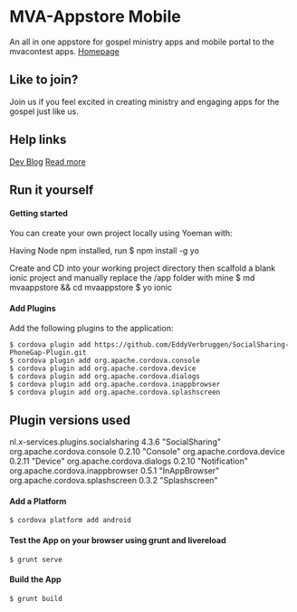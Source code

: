 MVA-Appstore Mobile
======================

An all in one appstore for gospel ministry apps and mobile portal to the mvacontest apps.
[Homepage](http://mvaappstore.com/)

## Like to join?
Join us if you feel excited in creating ministry and engaging apps for the gospel just like us. 

Help links
------------
[Dev Blog](http://mvaappstore.com/dev/)
[Read more](http://mvacontest.com/news)

## Run it yourself

#### Getting started
You can create your own project locally using Yoeman with:

Having Node npm installed, run
    $ npm install -g yo
  
Create and CD into your working project directory then scalfold a blank ionic project and manually replace the /app folder with mine
    $ md mvaappstore && cd mvaappstore
    $ yo ionic
  
#### Add Plugins
Add the following plugins to the application:

    $ cordova plugin add https://github.com/EddyVerbruggen/SocialSharing-PhoneGap-Plugin.git
    $ cordova plugin add org.apache.cordova.console
    $ cordova plugin add org.apache.cordova.device
    $ cordova plugin add org.apache.cordova.dialogs
    $ cordova plugin add org.apache.cordova.inappbrowser
    $ cordova plugin add org.apache.cordova.splashscreen

Plugin versions used
----------------------

nl.x-services.plugins.socialsharing 4.3.6 "SocialSharing"
org.apache.cordova.console 0.2.10 "Console"
org.apache.cordova.device 0.2.11 "Device"
org.apache.cordova.dialogs 0.2.10 "Notification"
org.apache.cordova.inappbrowser 0.5.1 "InAppBrowser"
org.apache.cordova.splashscreen 0.3.2 "Splashscreen"

#### Add a Platform
    $ cordova platform add android
  
#### Test the App on your browser using grunt and livereload
    $ grunt serve
  
#### Build the App
    $ grunt build